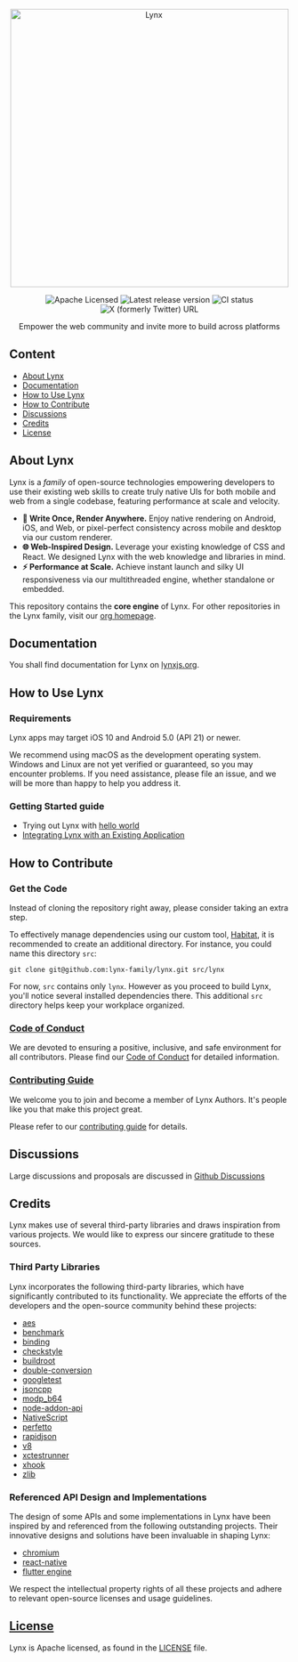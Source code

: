 <p align="center">
  <a href="https://lynxjs.org">
    <img width="500" alt="Lynx" src="https://github.com/user-attachments/assets/23e35f90-1506-4b1d-8114-6bb2b8b643e7" />
  </a>
</p>

<p align="center">
  <a href="https://github.com/lynx-family/lynx/blob/develop/LICENSE" style="text-decoration:none">
    <img src="https://img.shields.io/badge/License-Apache--2.0-cyan?logo=apache" alt="Apache Licensed">
  </a>
  <a href="https://github.com/lynx-family/lynx/releases" style="text-decoration:none">
    <img src="https://img.shields.io/github/v/release/lynx-family/lynx.svg" alt="Latest release version">
  </a>
  <a href="https://github.com/lynx-family/lynx/actions" style="text-decoration:none">
    <img src="https://img.shields.io/github/actions/workflow/status/lynx-family/lynx/ci.yml" alt="CI status">
  </a><a href="https://x.com/lynxjs_org" style="text-decoration:none">
    <img src="https://img.shields.io/twitter/url?url=https%3A%2F%2Fx.com%2Flynxjs_org&style=social&label=Lynx" alt="X (formerly Twitter) URL">
  </a>
</p>


<p align="center">
Empower the web community and invite more to build across platforms
</p>


## Content
- [About Lynx](#About-Lynx)
- [Documentation](#Documentation)
- [How to Use Lynx](#How-to-Use-Lynx)
- [How to Contribute](#How-to-Contribute)
- [Discussions](#Discussions)
- [Credits](#Credits)
- [License](#License)

## About Lynx

Lynx is a _family_ of open-source technologies empowering developers to use their existing web skills to create truly native UIs for both mobile and web from a single codebase, featuring performance at scale and velocity.
- **💫 Write Once, Render Anywhere.** Enjoy native rendering on Android, iOS, and Web, or pixel-perfect consistency across mobile and desktop via our custom renderer.
- **🌐 Web-Inspired Design.** Leverage your existing knowledge of CSS and React. We designed Lynx with the web knowledge and libraries in mind.
- **⚡ Performance at Scale.** Achieve instant launch and silky UI responsiveness via our multithreaded engine, whether standalone or embedded.

This repository contains the **core engine** of Lynx. For other repositories in the Lynx family, visit our [org homepage](https://github.com/lynx-family).


## Documentation
You shall find documentation for Lynx on [lynxjs.org](http://lynxjs.org).

## How to Use Lynx
### Requirements
Lynx apps may target iOS 10 and Android 5.0 (API 21) or newer.

We recommend using macOS as the development operating system. Windows and Linux are not yet verified or guaranteed, so you may encounter problems. If you need assistance, please file an issue, and we will be more than happy to help you address it.

### Getting Started guide
- Trying out Lynx with [hello world](https://lynxjs.org/guide/start/quick-start.html)
- [Integrating Lynx with an Existing Application](https://lynxjs.org/guide/start/integrate-with-existing-apps.html)

## How to Contribute
### Get the Code
Instead of cloning the repository right away, please consider taking an extra step.

To effectively manage dependencies using our custom tool, [Habitat](https://github.com/lynx-family/habitat), it is recommended to create an additional directory.
For instance, you could name this directory `src`:

```
git clone git@github.com:lynx-family/lynx.git src/lynx
```

For now, `src` contains only `lynx`. However as you proceed to build Lynx, you'll notice several installed dependencies there.
This additional `src` directory helps keep your workplace organized.

### [Code of Conduct][coc]
We are devoted to ensuring a positive, inclusive, and safe environment for all contributors. Please find our [Code of Conduct][coc] for detailed information.

[coc]: CODE_OF_CONDUCT.md

### [Contributing Guide][contributing]
We welcome you to join and become a member of Lynx Authors. It's people like you that make this project great.

Please refer to our [contributing guide][contributing] for details.

[contributing]: CONTRIBUTING.md

## Discussions
Large discussions and proposals are discussed in [Github Discussions](https://github.com/lynx-family/lynx/discussions)

## Credits
Lynx makes use of several third-party libraries and draws inspiration from various projects. We would like to express our sincere gratitude to these sources.
### Third Party Libraries
Lynx incorporates the following third-party libraries, which have significantly contributed to its functionality. We appreciate the efforts of the developers and the open-source community behind these projects:
- [aes](https://github.com/SergeyBel/AES)
- [benchmark](https://github.com/google/benchmark)
- [binding](https://chromium.googlesource.com/chromium/blink/+/refs/heads/main/Source/bindings)
- [checkstyle](https://github.com/checkstyle/checkstyle)
- [buildroot](https://github.com/flutter/buildroot)
- [double-conversion](https://github.com/google/double-conversion)
- [googletest](https://github.com/google/googletest)
- [jsoncpp](https://github.com/open-source-parsers/jsoncpp)
- [modp_b64](https://github.com/Piasy/modp_b64)
- [node-addon-api](https://github.com/nodejs/node-addon-api)
- [NativeScript](https://github.com/NativeScript/NativeScript)
- [perfetto](https://android.googlesource.com/platform//external/perfetto/)
- [rapidjson](https://github.com/Tencent/rapidjson)
- [v8](https://chromium.googlesource.com/v8/v8.git)
- [xctestrunner](https://github.com/google/xctestrunner)
- [xhook](https://github.com/iqiyi/xHook.git)
- [zlib](https://chromium.googlesource.com/chromium/src/third_party/zlib)

### Referenced API Design and Implementations
The design of some APIs and some implementations in Lynx have been inspired by and referenced from the following outstanding projects. Their innovative designs and solutions have been invaluable in shaping Lynx:
- [chromium](https://chromium.googlesource.com/chromium/)
- [react-native](https://github.com/facebook/react-native)
- [flutter engine](https://github.com/flutter/engine)

We respect the intellectual property rights of all these projects and adhere to relevant open-source licenses and usage guidelines.

## [License][license]
Lynx is Apache licensed, as found in the [LICENSE][license] file.

[license]: LICENSE
